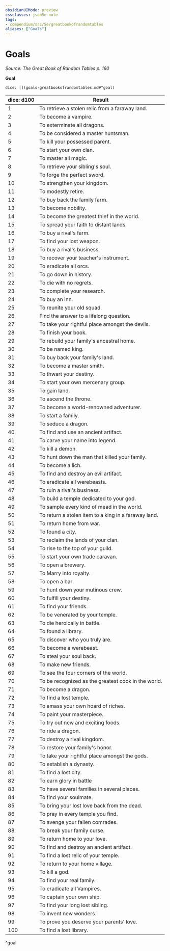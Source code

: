 ```yaml
---
obsidianUIMode: preview
cssclasses: json5e-note
tags:
- compendium/src/5e/greatbookofrandomtables
aliases: ["Goals"]
---
```

# Goals
*Source: The Great Book of Random Tables p. 160* 

**Goal**

`dice: [](goals-greatbookofrandomtables.md#^goal)`

| dice: d100 | Result |
|------------|--------|
| 1 | To retrieve a stolen relic from a faraway land. |
| 2 | To become a vampire. |
| 3 | To exterminate all dragons. |
| 4 | To be considered a master huntsman. |
| 5 | To kill your possessed parent. |
| 6 | To start your own clan. |
| 7 | To master all magic. |
| 8 | To retrieve your sibling's soul. |
| 9 | To forge the perfect sword. |
| 10 | To strengthen your kingdom. |
| 11 | To modestly retire. |
| 12 | To buy back the family farm. |
| 13 | To become nobility. |
| 14 | To become the greatest thief in the world. |
| 15 | To spread your faith to distant lands. |
| 16 | To buy a rival's farm. |
| 17 | To find your lost weapon. |
| 18 | To buy a rival's business. |
| 19 | To recover your teacher's instrument. |
| 20 | To eradicate all orcs. |
| 21 | To go down in history. |
| 22 | To die with no regrets. |
| 23 | To complete your research. |
| 24 | To buy an inn. |
| 25 | To reunite your old squad. |
| 26 | Find the answer to a lifelong question. |
| 27 | To take your rightful place amongst the devils. |
| 28 | To finish your book. |
| 29 | To rebuild your family's ancestral home. |
| 30 | To be named king. |
| 31 | To buy back your family's land. |
| 32 | To become a master smith. |
| 33 | To thwart your destiny. |
| 34 | To start your own mercenary group. |
| 35 | To gain land. |
| 36 | To ascend the throne. |
| 37 | To become a world-renowned adventurer. |
| 38 | To start a family. |
| 39 | To seduce a dragon. |
| 40 | To find and use an ancient artifact. |
| 41 | To carve your name into legend. |
| 42 | To kill a demon. |
| 43 | To hunt down the man that killed your family. |
| 44 | To become a lich. |
| 45 | To find and destroy an evil artifact. |
| 46 | To eradicate all werebeasts. |
| 47 | To ruin a rival's business. |
| 48 | To build a temple dedicated to your god. |
| 49 | To sample every kind of mead in the world. |
| 50 | To return a stolen item to a king in a faraway land. |
| 51 | To return home from war. |
| 52 | To found a city. |
| 53 | To reclaim the lands of your clan. |
| 54 | To rise to the top of your guild. |
| 55 | To start your own trade caravan. |
| 56 | To open a brewery. |
| 57 | To Marry into royalty. |
| 58 | To open a bar. |
| 59 | To hunt down your mutinous crew. |
| 60 | To fulfill your destiny. |
| 61 | To find your friends. |
| 62 | To be venerated by your temple. |
| 63 | To die heroically in battle. |
| 64 | To found a library. |
| 65 | To discover who you truly are. |
| 66 | To become a werebeast. |
| 67 | To steal your soul back. |
| 68 | To make new friends. |
| 69 | To see the four corners of the world. |
| 70 | To be recognized as the greatest cook in the world. |
| 71 | To become a dragon. |
| 72 | To find a lost temple. |
| 73 | To amass your own hoard of riches. |
| 74 | To paint your masterpiece. |
| 75 | To try out new and exciting foods. |
| 76 | To ride a dragon. |
| 77 | To destroy a rival kingdom. |
| 78 | To restore your family's honor. |
| 79 | To take your rightful place amongst the gods. |
| 80 | To establish a dynasty. |
| 81 | To find a lost city. |
| 82 | To earn glory in battle |
| 83 | To have several families in several places. |
| 84 | To find your soulmate. |
| 85 | To bring your lost love back from the dead. |
| 86 | To pray in every temple you find. |
| 87 | To avenge your fallen comrades. |
| 88 | To break your family curse. |
| 89 | To return home to your love. |
| 90 | To find and destroy an ancient artifact. |
| 91 | To find a lost relic of your temple. |
| 92 | To return to your home village. |
| 93 | To kill a god. |
| 94 | To find your real family. |
| 95 | To eradicate all Vampires. |
| 96 | To captain your own ship. |
| 97 | To find your long lost sibling. |
| 98 | To invent new wonders. |
| 99 | To prove you deserve your parents' love. |
| 100 | To find a lost library. |
^goal